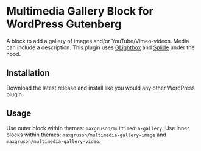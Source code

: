 # Multimedia Gallery Block for WordPress Gutenberg

A block to add a gallery of images and/or YouTube/Vimeo-videos. Media can include a description. This plugin uses [GLightbox](https://github.com/biati-digital/glightbox) and [Splide](https://splidejs.com/) under the hood.

## Installation

Download the latest release and install like you would any other WordPress plugin.

## Usage

Use outer block within themes: `maxgruson/multimedia-gallery`.
Use inner blocks within themes: `maxgruson/multimedia-gallery-image` and `maxgruson/multimedia-gallery-video`.
